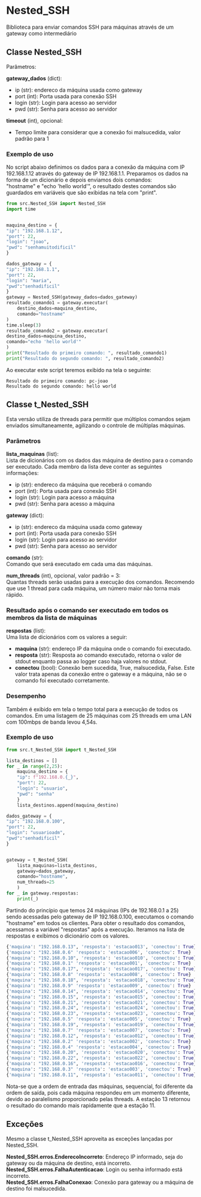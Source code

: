 # Nested_SSH
Biblioteca para enviar comandos SSH para máquinas através de um gateway como intermediário  

## Classe Nested_SSH
Parâmetros:   
  
 __gateway_dados__ (dict):  
- ip (str): endereco da máquina usada como gateway
- port (int): Porta usada para conexão SSH
- login (str): Login para acesso ao servidor
- pwd (str): Senha para acesso ao servidor

__timeout__ (int), opcional:   
- Tempo limite para considerar que a conexão foi malsucedida, valor padrão para 1

### Exemplo de uso
No script abaixo definimos os dados para a conexão da máquina com IP 192.168.1.12 através do gateway de IP 192.168.1.1. Preparamos os dados na forma de um dicionário e depois enviamos dois comandos:  
"hostname" e "echo 'hello world'", o resultado destes comandos são guardados em variáveis que são exibidas na tela com "print".  
```python
from src.Nested_SSH import Nested_SSH
import time


maquina_destino = {
"ip": "192.168.1.12",
"port": 22,
"login": "joao",
"pwd": "senhamuitodificil"
}

dados_gateway = {
"ip": "192.168.1.1",
"port": 22,
"login": "maria",
"pwd":"senhadificil"
}
gateway = Nested_SSH(gateway_dados=dados_gateway)
resultado_comando1 = gateway.executar(
    destino_dados=maquina_destino,
    comando="hostname"
)
time.sleep(3)
resultado_comando2 = gateway.executar(
destino_dados=maquina_destino,
comando="echo 'hello world'"
)
print("Resultado do primeiro comando: ", resultado_comando1)
print("Resultado do segundo comando: ", resultado_comando2)
```

Ao executar este script teremos exibido na tela o seguinte:  

```
Resultado do primeiro comando: pc-joao  
Resultado do segundo comando: hello world  
```



## Classe t_Nested_SSH
Esta versão utiliza de threads para permitir que múltiplos comandos sejam enviados simultaneamente, agilizando o controle de múltiplas máquinas.  

### Parâmetros
__lista_maquinas__ (list):  
Lista de dicionários com os dados das máquina de destino para o comando ser executado. Cada membro da lista deve conter as seguintes informações:  
- ip (str): endereco da máquina que receberá o comando
- port (int): Porta usada para conexão SSH
- login (str): Login para acesso a máquina
- pwd (str): Senha para acesso a máquina

 __gateway__ (dict):  
- ip (str): endereco da máquina usada como gateway
- port (int): Porta usada para conexão SSH
- login (str): Login para acesso ao servidor
- pwd (str): Senha para acesso ao servidor

__comando__ (str):  
Comando que será executado em cada uma das máquinas.  

__num_threads__ (int), opcional, valor padrão = 3:  
Quantas threads serão usadas para a execução dos comandos. Recomendo que use 1 thread para cada máquina, um número maior não torna mais rápido.

### Resultado após o comando ser executado em todos os membros da lista de máquinas
__respostas__ (list):  
Uma lista de dicionários com os valores a seguir:  
- __maquina__ (str): endereço IP da máquina onde o comando foi executado.  
- __resposta__ (str): Resposta ao comando executado, retorna o valor de stdout enquanto passa ao logger caso haja valores no stdout.  
- __conectou__ (bool): Conexão bem sucedida, True, malsucedida, False. Este valor trata apenas da conexão entre o gateway e a máquina, não se o comando foi executado corretamente.  
### Desempenho
Também é exibido em tela o tempo total para a execução de todos os comandos. Em uma listagem de 25 máquinas com 25 threads em uma LAN com 100mbps de banda levou 4,54s.  

### Exemplo de uso
```python
from src.t_Nested_SSH import t_Nested_SSH

lista_destinos = []
for _ in range(2,25):    
    maquina_destino = {
    "ip": f"192.168.0.{_}",
    "port": 22,
    "login": "usuario",
    "pwd": "senha"
    }
    lista_destinos.append(maquina_destino)

dados_gateway = {
"ip": "192.168.0.100",
"port": 22,
"login": "usuarioadm",
"pwd":"senhadificil"
}


gateway = t_Nested_SSH(
    lista_maquinas=lista_destinos,
    gateway=dados_gateway,
    comando="hostname",
    num_threads=25
    )
for _ in gateway.respostas:
    print(_)
```
Partindo do princípio que temos 24 máquinas (IPs de 192.168.0.1 a 25) sendo acessadas pelo gateway de IP 192.168.0.100, executamos o comando "hostname" em todos os clientes. Para obter o resultado dos comandos, acessamos a variável "respostas" após a execução. Iteramos na lista de respostas e exibimos o dicionário com os valores.
```python
{'maquina': "192.168.0.13", 'resposta': 'estacao013', 'conectou': True}
{'maquina': "192.168.0.6" 'resposta': 'estacao006', 'conectou': True}
{'maquina': "192.168.0.10", 'resposta': 'estacao010', 'conectou': True}
{'maquina': "192.168.0.1" 'resposta': 'estacao001', 'conectou': True}
{'maquina': "192.168.0.17", 'resposta': 'estacao017', 'conectou': True}
{'maquina': "192.168.0.8" 'resposta': 'estacao008', 'conectou': True}
{'maquina': "192.168.0.18", 'resposta': 'estacao018', 'conectou': True}
{'maquina': "192.168.0.9" 'resposta': 'estacao009', 'conectou': True}
{'maquina': "192.168.0.14", 'resposta': 'estacao014', 'conectou': True}
{'maquina': "192.168.0.15", 'resposta': 'estacao015', 'conectou': True}
{'maquina': "192.168.0.21", 'resposta': 'estacao021', 'conectou': True}
{'maquina': "192.168.0.24", 'resposta': 'estacao024', 'conectou': True}
{'maquina': "192.168.0.23", 'resposta': 'estacao023', 'conectou': True}
{'maquina': "192.168.0.5" 'resposta': 'estacao005', 'conectou': True}
{'maquina': "192.168.0.19", 'resposta': 'estacao019', 'conectou': True}
{'maquina': "192.168.0.7" 'resposta': 'estacao007', 'conectou': True}
{'maquina': "192.168.0.12", 'resposta': 'estacao012', 'conectou': True}
{'maquina': "192.168.0.2" 'resposta': 'estacao002', 'conectou': True}
{'maquina': "192.168.0.4" 'resposta': 'estacao004', 'conectou': True}
{'maquina': "192.168.0.20", 'resposta': 'estacao020', 'conectou': True}
{'maquina': "192.168.0.22", 'resposta': 'estacao022', 'conectou': True}
{'maquina': "192.168.0.16", 'resposta': 'estacao016', 'conectou': True}
{'maquina': "192.168.0.3" 'resposta': 'estacao003', 'conectou': True}
{'maquina': "192.168.0.11", 'resposta': 'estacao011', 'conectou': True}
```
Nota-se que a ordem de entrada das máquinas, sequencial, foi diferente da ordem de saída, pois cada máquina respondeu em um momento diferente, devido ao paralelismo proporcionado pelas threads. A estação 13 retornou o resultado do comando mais rapidamente que a estação 11.

## Exceções
Mesmo a classe t_Nested_SSH aproveita as exceções lançadas por Nested_SSH.  

__Nested_SSH.erros.EnderecoIncorreto__: Endereço IP informado, seja do gateway ou da máquina de destino, está incorreto.  
__Nested_SSH.erros.FalhaAutenticacao__: Login ou senha informado está incorreto.  
__Nested_SSH.erros.FalhaConexao__: Conexão para gateway ou a máquina de destino foi malsucedida.  
